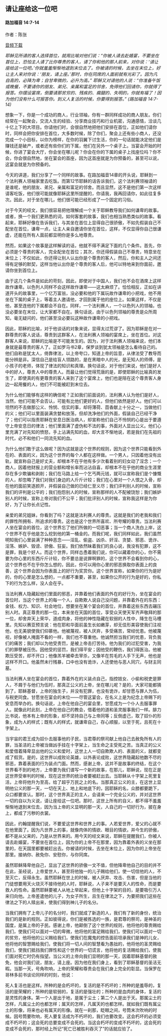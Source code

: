 ﻿## 请让座给这一位吧

#### 路加福音 14:7-14

作者：陈张

[音频下载](https://link.jscdn.cn/1drv/aHR0cHM6Ly8xZHJ2Lm1zL3UvcyFBaW5LWUhaYVJhLW5sUVlsWWV0Yl91bHRvZzVtP2U9a2ZLYTFH.mp3) 

*耶稣见所请的客人选择首位，就用比喻对他们说：“你被人请去赴婚宴，不要坐在首位上，恐怕主人请了比你尊贵的客人，请了你和他的那人前来，对你说：‘请让座给这一位吧。’你就羞羞惭惭地退到末位去了。你被请的时候，去坐在末位上，好让主人来对你说：‘朋友，请上座。’那时，你在同席的人面前就有光彩了。因为凡自高的，必降为卑；自甘卑微的，必升为高。” 耶稣又对请他的人说：“你准备午饭或晚餐，不要请你的朋友、弟兄、亲属和富足的邻舍，免得他们回请你，你就得了报答。你摆设宴席，倒要请那贫穷的、残疾的、瘸腿的、失明的，你就有福了！因为他们没有什么可报答你。到义人复活的时候，你要得到报答。” (路加福音 14:7-14)*

想象一下，你是一个成功的商人，行业领袖，你有一群同样成功的商人朋友。你们经常在一起聚会，交流人生的经验、分享商业技巧和行业机密，沟通感情，洽谈几十亿上下的大项目。你请他们时，会很自然地把他们安排在首位，正如他们请你时，同样会把你安排在首位，大多数时候，除了你们，聚会上还有些小商人，还没完成一个小目标，以你为榜样，在你的羽翼下讨生活，你的一句话就能决定他们是赚钱还是破产，或者还有些你们的下属，他们在另外一个桌子上。当宴会开始的时候，你进了宴会大厅，你会坐在哪儿呢？你会在你的下属的桌子上找座位吗？你不会，你会很自然地，坐在宴会的首座，因为这首座就是为你预备的，甚至可以说，这宴会就是为你预备的。

今天的讲道，我们分享了一个同样的故事。在路加福音14章的开头说，耶稣到一个法利赛人领袖家里去吃饭。而第12节耶稣的话告诉我们，这个法利赛领袖请的是谁呢，他的朋友、弟兄、亲属和富足的邻舍。而且显然，这不是他们第一次这样请客吃饭，他们很可能就像耶稣这里所提醒的，你请我，我再回请你，如此往复多次。因此，对于坐在哪儿，他们很可能已经形成了一个固定的习俗。

对于今天的经文，我们很容易把他理解成一个关于耶稣教导我们如何谦卑的故事。或者，换一个我们更熟悉的词，如何客套的故事，我们也相当熟悉类似的故事。看起来，耶稣好像在告诉我们，与其坐在首位上显得自己很骄傲，不如先假装自己不配坐在首位，谦卑一点，让主人亲自邀请你坐在首位，这样，不仅显得你自己很谦虚，还能在所有人面前都显明你是多么地尊贵。

然而，如果这个故事是这样解读的话，他就不得不满足下面的几个条件。首先，你必须是个尊贵的客人，完全配坐在首位；其次，你还得假装自己不尊贵，特意坐在末位上；不仅如此，你还得让别人认出你是个尊贵的客人，然后，你和主人之间还得有足够的默契，这样当他认出你是个尊贵的客人后，他可以特地来到你面前，邀请你坐到首位上。

由于这几个条件是如此的苛刻，因此，即使对于中国人，我们也不会在酒席上这样故作谦卑。以色列人同样不会这样故作谦卑——这太麻烦了。恰恰相反，正如在讲道开头的故事里，一个亿万富翁，没必要和他的下属玩故作谦卑的小把戏，他不用坐在下属的桌子上，等着主人邀请他，才回到属于他的座位上。如果这样，不仅是他，甚至连他的下属都会不自在。同样，一个法利赛人，一个以色列人的领袖，也没必要坐在末位，让大家都不自在。换句话说，由于以色列领袖的尊贵是众所周知，毫无疑问的，他们甚至没必要玩这种故作谦卑的小把戏。

因此，耶稣的比喻，对于他谈话的对象来说，显得太过荒谬了。因为耶稣是在对一群尊贵的客人说话，尊贵到这群客人，在法利赛人领袖的宴席上，坐在首位。对这群客人来说，耶稣的比喻是不可能发生的。因为，对于法利赛人领袖来说，他们本身就是最尊贵的客人了。正如罗马书2章，保罗谈到犹太领袖是怎么看待自己的。他们自称是犹太人，倚靠律法，以上帝夸口，知道上帝的旨意，从律法受了教导而能分辨是非。深信自己是给盲人领路的，是在黑暗中人的光，是无知人的师傅，是小孩子的老师，体现了律法的知识和真理。换句话说，对于他们来说，他们是好人中的好人，尊贵人中的尊贵人。而最让他们觉得荒唐的是，即使耶稣的比喻真的发生了，即使真的有更尊贵的客人来到了这个宴席上，他们也是陪在这个尊贵客人身边一起用餐的人，他们不可能被赶到末位去。

为什么他们能够有这样的确信呢？正如我们前面说的，法利赛人认为他们是好人，当然，他们可能不会否认，可能有比他们更好的人，但他们依然是好人。他们可以坦然的不去做那公义、怜悯、信实的事，却将薄荷、茴香献上十分之一，当做他们的义；他们可以里面装满贪婪和放荡，但却洗净他们的外面，假装自己已经干净了；他们可以指责耶稣在安息日医治病人，却宣称他们自己不怜悯的心是出于要遵守上帝安息日的律法；他们里面满了虚伪和不法的事，外面对人显出公义。他们心里充满了对先知的愤怒，手上沾满先知的血，却大言不惭地说，若是我们在先祖的时代，必不和他们一同流先知的血。

为什么他们敢于这么做呢？因为这就是这个世界的规则，因为这个世界只能看到外在的、表面的义，因为这个世界的每个人都在这样做。一个男人，只因着他没有出轨，就宣称自己是好丈夫，却根本不在乎他有多少次看着别的妇女动了淫念；一个商人，因着他财报上的营业额和增长率而沾沾自喜，却根本不在乎他的商业生涯里存在多少欺骗和剥削；我们在马路上给一个乞丐两元钱，就可以宣称我们是个慷慨的人，却忽略了我们对我们身边的人斤斤计较；我们在心里对一个人恨之入骨，却在他的面前笑逐颜开，并假装自己做的已经仁至义尽；我们评判别人的时候，宣称我们的评判是公平的；我们抱怨别人的时候，宣称那样的人不配被饶恕；我们嫉妒别人的时候，宣称上帝对我们不公平；我们批评别人的时候，宣称我这样是为你好，为了让你长点记性。

亲爱的弟兄姐妹，你看到了吗？这就是法利赛人的尊贵。这就是我们的老我和我们的罪性所拥有、所追求的尊贵。这也是这个世界所喜欢、所夸耀的尊贵。当法利赛人坐在宴会的首位，这个世界忘了他们所做的一切恶事；当一个商人洗白上岸，这个世界不在乎他是怎么挖到他的第一桶金的。而我们呢，我们同样如此，我们虽然明知我们心里装满了种种恶念——淫乱、偷盗、凶杀、奸淫、贪婪、邪恶、诡诈、淫荡、嫉妒、毁谤、骄傲、狂妄。我们依然昧着我们的良心说，我没有犯罪，这不是罪，我是个好人。而这个世界，同样怂恿着我们说，你可以藏着你的心，你不需要为你心里的东西斤斤计较，你不要总是说罪啊罪的，这个世界不会看到你的心，这个世界也不在乎你怎么想的，因此，你可以用你心里的邪恶换取你表面上的良善，这个世界会因为你表面上的好行为奖赏你。这个世界宣称，如果你的行为是好的，你的心里是怎么想的，一点都不重要，甚至，如果你公开的行为是好的，你私下的行为怎么样，没人会在乎。

当法利赛人隐藏起他们里面的邪恶，并靠着他们表面的外在的好行为，坐在宴会的首位时，当这个世界上的每一个人，自欺欺人说自己没问题，并靠着外在的东西：金钱、权力、知识、社会地位，想要坐在某个宴会的首位，并靠着这些东西去碾压别人时。真正尊贵的那一位，本来坐在天国的首位，享受众天使天军齐声敬拜的那一位，却舍弃天上荣华，道成肉身，将他的神性隐藏在软弱的人性中，降生在马槽里。先知以赛亚预言说：他在耶和华面前虽生长如嫩芽，却无佳形美容使我们注视他，也无美貌使我们仰慕他。他被蔑视，被人厌弃，多受痛苦，常经忧患。他被蔑视，好像被人掩面不看的一样，我们也不尊重他。他诚然担当我们的忧患，背负我们的痛苦；我们却以为他受责罚，是被上帝击打苦待。他为我们的过犯受害，为我们的罪孽被压伤。因他受的惩罚，我们得平安；因他受的鞭伤，我们得医治。他被欺压受苦，却不开口；他像羔羊被牵去宰杀，又像羊在剪毛的人手下无声，他也是这样不开口。他虽然未行残暴，口中也没有诡诈，人还使他与恶人同穴，与财主同墓。

当法利赛人坐在宴会的首位，靠着外在的义装点自己，指控妓女、小偷和税吏是罪人，不屑于与他们为伍时，那真正公义的上帝，坐在哪儿呢？是的，大家可能都猜到了，耶稣基督，上帝的独生子，并没有犯罪，也没有诡诈，却甘愿与罪人为伍，与税吏同食。甘愿坐在宴会的末位——尽管这宴会，在名义上是为纪念上帝赐下的安息而举办的。换句话说，上帝在他自己的宴会里，甘愿成为一个仆人去服事罪人。就像此时此刻，上帝在他自己的教会，借着他的道和圣灵服事我们一样。腓力比书说，他本有上帝的形象，却不坚持自己与上帝同等；反倒虚己，取了奴仆的形象，成为人的样式；既有人的样式，就谦卑自己，存心顺服，以至于死，且死在十字架上。

当宇宙的君王成为奴仆去服事他的子民，当君尊的祭司献上他自己去赦免所有人的罪，当圣洁的上帝被当做凶手挂在十字架上，当生命之主受死之苦。当真正的公义和爱借着降卑显出他的公义和爱时，这世上人一切自欺欺人的、表面的义，就都变成了假货。是的，这世界以成败论英雄，以外表论成败，这世界隐藏起他数不尽的邪恶，靠着表面的行为装点门面。然而，感谢上帝，这并不是故事的终结，在这个世界看不到的地方，上帝要为我们谱写一个新的故事，在那儿，耶稣说，现在正是这世界受审判的时候，现在这世界的统治者要被赶出去。当耶稣从十字架上死里复活，上帝将他升为至高，给了超乎万民之上的名。当那真正公义的主，在这世上显明他公义的那一天，一切在天上、地上和地底下的，因耶稣的名，众膝都要跪下，众口都要宣认。那时，这个世界真正的主人，会请来一个完全公义的，并对这世界一切的自以为义说，请让座给这一位吧。那时，这世上所有的自义，都不得不羞羞惭惭地退到末位去，因为当上帝的义显明的那一天，人自己的一切好行为，披在身上，都成了污秽的衣裳。

因此，约翰提醒我们说，不要爱这世界和世界上的事。人若爱世界，爱父的心就不在他里面了。因为凡世界上的事，就像肉体的情欲、眼目的情欲，并今生的骄傲，都不是从父来的，乃是从世界来的。用今天的经文来说，耶稣在提醒我们，你被人请去赴婚宴，不要坐在首位上，因为你的上帝不在那里，因为靠着外表的义坐在那里的，在天国里都要被赶出去。你被请的时候，去坐在末位上，因为你的上帝坐在那里。接纳你、赦免你、安慰你，与你同席。

虽然耶稣降卑他自己，显出了这世界的骄傲一文不值，但他降卑他自己的目的并不在此，圣经说，上帝爱世人，甚至将他独一的儿子赐给他们，使一切信他的人，不至灭亡，反得永生。虽然耶稣在世上的时候，被人厌弃、攻击、伤害，但是当他的门徒想要用天火烧灭不接待他的人时，耶稣说，人子来不是要灭人的性命，而是要救人的性命。虽然耶稣要被人从地上举起来，但他上十字架的目的，是要吸引万人来归向他。上帝差遣他的儿子，为女子所生，且生在律法之下，为要把我们这些在律法之下的人赎出来，使我们得到神儿子的名分。

当我们拥有了上帝儿子的名分时，我们就成了新造的人，我们有了新的身份，统治我们的是新的规则。正如彼得说，你们是被拣选的一族，是君尊的祭司，是神圣的国度，是属上帝的子民。感谢上帝，他颠倒了这个世界的规则，他将他的尊贵赐给我们，使我们可以面对一切的卑微，他将他的富足赐给我们，使我们可以面对一切的贫穷，他将他的公义赐给我们，使我们在魔鬼的控告面前坦承我们是神的儿女，他将他的智慧赐给我们，使我们将一切人间的智慧看为愚拙的，他将他的圣灵赐给我们，使我们抵挡我们罪性和这个世界的一切谎言，他将他的复活赐给我们，使我们面对死亡时仍有指望。当公义的上帝向我们显明的那一天，因着耶稣基督的赦免，他会对我们说，朋友，请上座。因为他在我们身上，看到了耶稣基督的圣洁无暇。当那一天，号角吹响，上帝的荣耀和尊贵会在我们身上完全的彰显。当保罗在哥林多前书谈论同样的时刻，他说：

死人复活也是这样。所种的是会朽坏的，复活的是不朽坏的；所种的是羞辱的，复活的是荣耀的；所种的是软弱的，复活的是强壮的；所种的是血肉的身体，复活的是灵性的身体。第一个人是出于地，是属于尘土；第二个人是出于天。那属尘土的怎样，凡属尘土的也都怎样；属天的怎样，凡属天的也都怎样。就如我们既有属尘土的形像，将来也必有属天的形像。就在一刹那，眨眼之间，号筒末次吹响的时候。因号筒要吹响，死人要复活成为不朽坏的，我们也要改变。这会朽坏的必须变成不朽坏的；这会死的总要变成不会死的。当这会朽坏的变成不朽坏的，这会死的变成不会死的，那时经上所记“死亡已被胜利吞灭了”的话就应验了。

